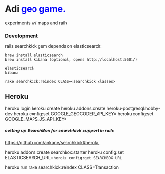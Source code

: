 # Adi <span style="color:blue"> geo game.</span>

experiments w/ maps and rails




### Development

rails searchkick gem depends on elasticsearch: 
```
brew install elasticsearch
brew install kibana (optional, opens http://localhost:5601/)

elasticsearch
kibana

rake searchkick:reindex CLASS=<searchkick classes>   
```  

## Heroku

heroku login
heroku create
heroku addons:create heroku-postgresql:hobby-dev
heroku config:set GOOGLE_GEOCODER_API_KEY=<key>
heroku config:set GOOGLE_MAPS_JS_API_KEY=<key>


##### setting up SearchBox for searchkick support in rails
https://github.com/ankane/searchkick#heroku

heroku addons:create searchbox:starter
heroku config:set ELASTICSEARCH_URL=`heroku config:get SEARCHBOX_URL`

heroku run rake searchkick:reindex CLASS=Transaction

